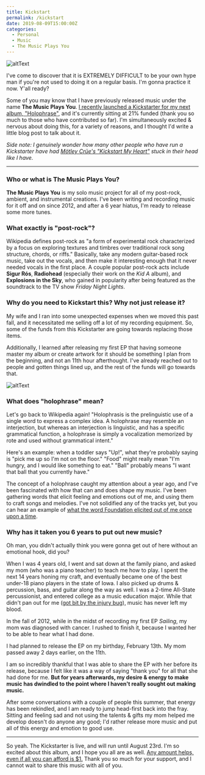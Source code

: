 ```yaml
---
title: Kickstart
permalink: /kickstart
date: 2019-08-09T15:00:00Z
categories: 
  - Personal
  - Music
  - The Music Plays You
---
```


![altText][headerImg]

I've come to discover that it is EXTREMELY DIFFICULT to be your own hype man if you're not used to doing it on a regular basis. I'm gonna practice it now. Y'all ready?

Some of you may know that I have previously released music under the name **The Music Plays You**. [I recently launched a Kickstarter for my next album, "Holophrase"][kickstarter], and it's currently sitting at 21% funded (thank you so much to those who have contributed so far). I'm simultaneously excited & nervous about doing this, for a variety of reasons, and I thought I'd write a little blog post to talk about it.

<!-- more -->

*Side note: I genuinely wonder how many other people who have run a Kickstarter have had [Mötley Crüe's "Kickstart My Heart"][kickstart] stuck in their head like I have.*

---

### Who or what is The Music Plays You?

**The Music Plays You** is my solo music project for all of my post-rock, ambient, and instrumental creations. I've been writing and recording music for it off and on since 2012, and after a 6 year hiatus, I'm ready to release some more tunes.

### What exactly is "post-rock"?

Wikipedia defines post-rock as "a form of experimental rock characterized by a focus on exploring textures and timbres over traditional rock song structure, chords, or riffs." Basically, take any modern guitar-based rock music, take out the vocals, and then make it interesting enough that it never needed vocals in the first place. A couple popular post-rock acts include **Sigur Rós**, **Radiohead** (especially their work on the *Kid A* album), and **Explosions in the Sky**, who gained in popularity after being featured as the soundtrack to the TV show *Friday Night Lights*.

### Why do you need to Kickstart this? Why not just release it?

My wife and I ran into some unexpected expenses when we moved this past fall, and it necessitated me selling off a lot of my recording equipment. So, some of the funds from this Kickstarter are going towards replacing those items.

Additionally, I learned after releasing my first EP that having someone master my album or create artwork for it should be something I plan from the beginning, and not an 11th hour afterthought. I've already reached out to people and gotten things lined up, and the rest of the funds will go towards that.

![altText][midImg]

### What does "holophrase" mean?

Let's go back to Wikipedia again! "Holophrasis is the prelinguistic use of a single word to express a complex idea. A holophrase may resemble an interjection, but whereas an interjection is linguistic, and has a specific grammatical function, a holophrase is simply a vocalization memorized by rote and used without grammatical intent."

Here's an example: when a toddler says "Up!", what they're probably saying is "pick me up so I'm not on the floor." "Food" might really mean "I'm hungry, and I would like something to eat." "Ball" probably means "I want that ball that you currently have."

The concept of a holophrase caught my attention about a year ago, and I've been fascinated with how that can and does shape my music. I've been gathering words that elicit feeling and emotions out of me, and using them to craft songs and melodies. I've not solidified any of the tracks yet, but you can hear an example of [what the word Foundation elicited out of me once upon a time][foundation].

### Why has it taken you 6 years to put out new music?

Oh man, you didn't actually think you were gonna get out of here without an emotional hook, did you?

When I was 4 years old, I went and sat down at the family piano, and asked my mom (who was a piano teacher) to teach me how to play. I spent the next 14 years honing my craft, and eventually became one of the best under-18 piano players in the state of Iowa. I also picked up drums & percussion, bass, and guitar along the way as well. I was a 2-time All-State percussionist, and entered college as a music education major. While that didn't pan out for me ([got bit by the injury bug][rerouting]), music has never left my blood.

In the fall of 2012, while in the midst of recording my first EP *Sailing*, my mom was diagnosed with cancer. I rushed to finish it, because I wanted her to be able to hear what I had done.

I had planned to release the EP on my birthday, February 13th. My mom passed away 2 days earlier, on the 11th.

I am so incredibly thankful that I was able to share the EP with her before its release, because I felt like it was a way of saying "thank you" for all that she had done for me. **But for years afterwards, my desire & energy to make music has dwindled to the point where I haven't really sought out making music.**

After some conversations with a couple of people this summer, that energy has been rekindled, and I am ready to jump head-first back into the fray. Sitting and feeling sad and not using the talents & gifts my mom helped me develop doesn't do anyone any good; I'd rather release more music and put all of this energy and emotion to good use.

---

So yeah. The Kickstarter is live, and will run until August 23rd. I'm so excited about this album, and I hope you all are as well. [Any amount helps, even if all you can afford is $1.][kickstarter] Thank you so much for your support, and I cannot wait to share this music with all of you.


[headerImg]: https://i.imgur.com/nCNlDpp.jpg "The Music Plays You - Holophrase"
[midImg]: https://imgur.com/A1PGBvT.jpg "The Music Plays You - Holophrase"
[kickstarter]: https://www.kickstarter.com/projects/themusicplaysyou/holophrase
[kickstart]: https://youtu.be/CmXWkMlKFkI?t=28
[rerouting]: https://niclake.me/rerouting/
[foundation]: https://soundcloud.com/themusicplaysyou/anchor-yourself-foundation-demo-2
